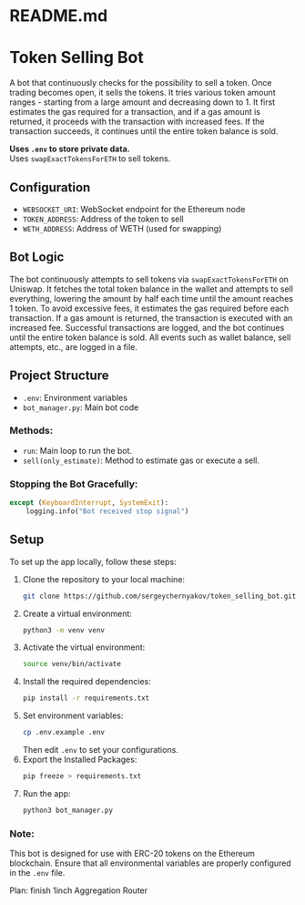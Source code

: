 # README.md

# Token Selling Bot

A bot that continuously checks for the possibility to sell a token. Once trading becomes open, it sells the tokens. It tries various token amount ranges - starting from a large amount and decreasing down to 1. It first estimates the gas required for a transaction, and if a gas amount is returned, it proceeds with the transaction with increased fees. If the transaction succeeds, it continues until the entire token balance is sold.

**Uses `.env` to store private data.**  
Uses `swapExactTokensForETH` to sell tokens.

## Configuration
- `WEBSOCKET_URI`: WebSocket endpoint for the Ethereum node
- `TOKEN_ADDRESS`: Address of the token to sell
- `WETH_ADDRESS`: Address of WETH (used for swapping)

## Bot Logic
The bot continuously attempts to sell tokens via `swapExactTokensForETH` on Uniswap. It fetches the total token balance in the wallet and attempts to sell everything, lowering the amount by half each time until the amount reaches 1 token. To avoid excessive fees, it estimates the gas required before each transaction. If a gas amount is returned, the transaction is executed with an increased fee. Successful transactions are logged, and the bot continues until the entire token balance is sold. All events such as wallet balance, sell attempts, etc., are logged in a file.

## Project Structure
- `.env`: Environment variables
- `bot_manager.py`: Main bot code

### Methods:
- `run`: Main loop to run the bot.
- `sell(only_estimate)`: Method to estimate gas or execute a sell.

### Stopping the Bot Gracefully:
```python
except (KeyboardInterrupt, SystemExit):
    logging.info("Bot received stop signal")
```

## Setup

To set up the app locally, follow these steps:

1. Clone the repository to your local machine:
    ```sh
    git clone https://github.com/sergeychernyakov/token_selling_bot.git
    ```
2. Create a virtual environment:
    ```sh
    python3 -m venv venv
    ```
3. Activate the virtual environment:
    ```sh
    source venv/bin/activate
    ```
4. Install the required dependencies:
    ```sh
    pip install -r requirements.txt
    ```
5. Set environment variables:
    ```sh
    cp .env.example .env
    ```
    Then edit `.env` to set your configurations.
6. Export the Installed Packages:
    ```sh
    pip freeze > requirements.txt
    ```
7. Run the app:
    ```sh
    python3 bot_manager.py
    ```

### Note:
This bot is designed for use with ERC-20 tokens on the Ethereum blockchain. Ensure that all environmental variables are properly configured in the `.env` file.


Plan:
finish 1inch Aggregation Router

